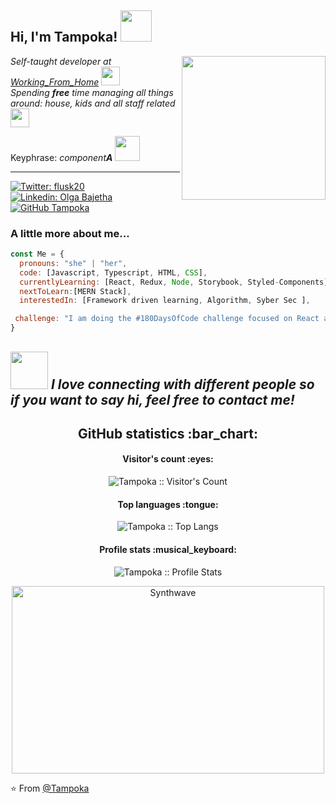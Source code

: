 <h2> Hi, I'm Tampoka! <img src="https://media.giphy.com/media/mGcNjsfWAjY5AEZNw6/giphy.gif" width="50"></h2>
<img align='right' src="https://media.giphy.com/media/BferOKonYOspm28AiB/giphy.gif" width="230">
<p><em>Self-taught developer at <a href="">Working_From_Home</a> <img src="https://media.giphy.com/media/WUlplcMpOCEmTGBtBW/giphy.gif" width="30">
  </br>Spending <b>free</b> time managing all things around: house, kids and all staff related <img src="https://media.giphy.com/media/fYSnHlufseco8Fh93Z/giphy.gif" width="30"> 
</em></p>
<p>Keyphrase: <em>component<b>A</b></em> <img src="https://media.giphy.com/media/l1J9MT9T0ZG2xvWCc/giphy.gif" width="40"></p>
<hr>

[![Twitter: flusk20](https://img.shields.io/twitter/follow/flusk20?style=social)](https://twitter.com/flusk20)
[![Linkedin: Olga Bajetha](https://img.shields.io/badge/--blue?style=flat-square&logo=Linkedin&logoColor=white&link=https://www.linkedin.com/in/olga-bajetha-b16a54211/)](https://www.linkedin.com/in/olga-bajetha-b16a54211/)
[![GitHub Tampoka](https://img.shields.io/github/followers/tampoka?label=follow&style=social)](https://github.com/Tampoka)


###  A little more about me...  

```javascript
const Me = {
  pronouns: "she" | "her",
  code: [Javascript, Typescript, HTML, CSS],
  currentlyLearning: [React, Redux, Node, Storybook, Styled-Components],
  nextToLearn:[MERN Stack],
  interestedIn: [Framework driven learning, Algorithm, Syber Sec ],

 challenge: "I am doing the #180DaysOfCode challenge focused on React and Typescript"
}
```

<img src="https://media.giphy.com/media/cLAcEsubTdXncWf7Fz/giphy.gif" width="60"> <em><b>I love connecting with different people</b> so if you want to say <b>hi, feel free to contact me!</b></em>
---


<h2 align="center">GitHub statistics :bar_chart:</h2>

<h4 align="center">Visitor's count :eyes:</h4>

<p align="center"><img src="https://profile-counter.glitch.me/{Tampoka}/count.svg" alt="Tampoka :: Visitor's Count" /></p>

<h4 align="center">Top languages :tongue:</h4>

<p align="center"><img src="https://github-readme-stats.vercel.app/api/top-langs/?username=Tampoka&langs_count=10&theme=tokyonight&layout=compact" alt="Tampoka :: Top Langs" /></p>

<h4 align="center">Profile stats :musical_keyboard:</h4>

<p align="center"><img src="https://github-readme-stats.vercel.app/api?username=Tampoka&show_icons=true&theme=synthwave" alt="Tampoka :: Profile Stats" /></p>

<p align="center"><img src="https://thumbs.gfycat.com/GoodnaturedFondGaur-size_restricted.gif" alt="Synthwave" height="300" width="500"></p>


⭐️ From [@Tampoka](https://github.com/Tampoka)
